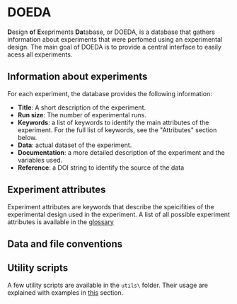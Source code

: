 # DOEDA

**D**esign **o**f **E**xepriments **Da**tabase, or DOEDA, is a database that gathers information about experiments that were perfomed using an experimental design.
The main goal of DOEDA is to provide a central interface to easily acess all experiments.

## Information about experiments

For each experiment, the database provides the following information:

- **Title**: A short description of the experiment.
- **Run size**: The number of experimental runs.
- **Keywords**: a list of keywords to identify the main attributes of the experiment. For the full list of keywords, see the "Attributes" section below.
- **Data**: actual dataset of the experiment.
- **Documentation**: a more detailed description of the experiment and the variables used.
- **Reference**: a DOI string to identify the source of the data

## Experiment attributes

Experiment attributes are keywords that describe the speicifities of the experimental design used in the experiment.
A list of all possible experiment attributes is available in the [glossary](docs/glossary.md)

## Data and file conventions

<!-- TODO: explain the structure needed in the datafile -->

## Utility scripts

A few utility scripts are available in the `utils\` folder.
Their usage are explained with examples in [this](docs/example.md) section.
